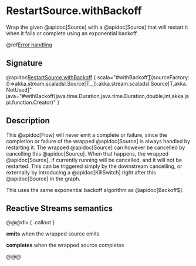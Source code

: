 # RestartSource.withBackoff

Wrap the given @apidoc[Source] with a @apidoc[Source] that will restart it when it fails or complete using an exponential backoff.

@ref[Error handling](../index.md#error-handling)

## Signature

@apidoc[RestartSource.withBackoff](RestartSource$) { scala="#withBackoff[T](minBackoff:scala.concurrent.duration.FiniteDuration,maxBackoff:scala.concurrent.duration.FiniteDuration,randomFactor:Double,maxRestarts:Int)(sourceFactory:()=&gt;akka.stream.scaladsl.Source[T,_]):akka.stream.scaladsl.Source[T,akka.NotUsed]" java="#withBackoff(java.time.Duration,java.time.Duration,double,int,akka.japi.function.Creator)" }

## Description

This @apidoc[Flow] will never emit a complete or failure, since the completion or failure of the wrapped @apidoc[Source]
is always handled by restarting it. The wrapped @apidoc[Source] can however be cancelled by cancelling this @apidoc[Source].
When that happens, the wrapped @apidoc[Source], if currently running will be cancelled, and it will not be restarted.
This can be triggered simply by the downstream cancelling, or externally by introducing a @apidoc[KillSwitch] right
after this @apidoc[Source] in the graph.

This uses the same exponential backoff algorithm as @apidoc[Backoff$].

## Reactive Streams semantics

@@@div { .callout }

**emits** when the wrapped source emits

**completes** when the wrapped source completes

@@@
